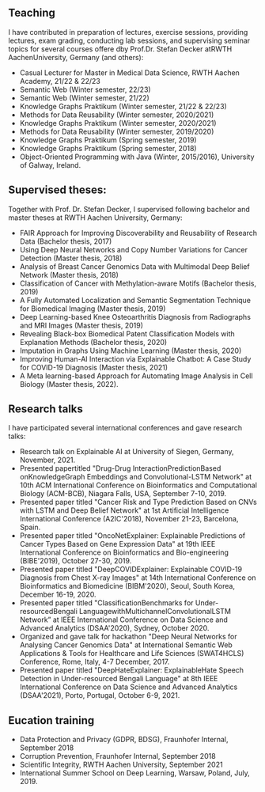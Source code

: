 ## Teaching
I have contributed in preparation of lectures, exercise sessions, providing lectures, exam grading, conducting lab sessions, and
supervising seminar topics for several courses offere dby Prof.Dr. Stefan Decker atRWTH AachenUniversity, Germany (and others):

- Casual Lecturer for Master in Medical Data Science, RWTH Aachen Academy, 21/22 & 22/23
- Semantic Web (Winter semester, 22/23)
- Semantic Web (Winter semester, 21/22)
- Knowledge Graphs Praktikum (Winter semester, 21/22 & 22/23)
- Methods for Data Reusability (Winter semester, 2020/2021)
- Knowledge Graphs Praktikum (Winter semester, 2020/2021)
- Methods for Data Reusability (Winter semester, 2019/2020)
- Knowledge Graphs Praktikum (Spring semester, 2019)
- Knowledge Graphs Praktikum (Spring semester, 2018)
- Object-Oriented Programming with Java (Winter, 2015/2016), University of Galway, Ireland. 

## Supervised theses:
Together with Prof. Dr. Stefan Decker, I supervised following bachelor and master theses at RWTH Aachen University, Germany:

- FAIR Approach for Improving Discoverability and Reusability of Research Data (Bachelor thesis, 2017)
- Using Deep Neural Networks and Copy Number Variations for Cancer Detection (Master thesis, 2018)
- Analysis of Breast Cancer Genomics Data with Multimodal Deep Belief Network (Master thesis, 2018)
- Classification of Cancer with Methylation-aware Motifs (Bachelor thesis, 2019)
- A Fully Automated Localization and Semantic Segmentation Technique for Biomedical Imaging (Master thesis, 2019)
- Deep Learning-based Knee Osteoarthritis Diagnosis from Radiographs and MRI Images (Master thesis, 2019)
- Revealing Black-box Biomedical Patent Classification Models with Explanation Methods (Bachelor thesis, 2020)
- Imputation in Graphs Using Machine Learning (Master thesis, 2020)
- Improving Human-AI Interaction via Explainable Chatbot: A Case Study for COVID-19 Diagnosis (Master thesis, 2021)
- A Meta learning-based Approach for Automating Image Analysis in Cell Biology (Master thesis, 2022).

## Research talks
I have participated several international conferences and gave research talks:

- Research talk on Explainable AI at University of Siegen, Germany, November, 2021. 
- Presented papertitled "Drug-Drug InteractionPredictionBased onKnowledgeGraph Embeddings and Convolutional-LSTM Network" at 10th ACM International Conference on Bioinformatics and Computational Biology (ACM-BCB), Niagara Falls, USA, September 7-10, 2019. 
- Presented paper titled "Cancer Risk and Type Prediction Based on CNVs with LSTM and Deep Belief Network" at 1st Artificial Intelligence International Conference (A2IC'2018), November 21-23, Barcelona, Spain. 
- Presented paper titled "OncoNetExplainer: Explainable Predictions of Cancer Types Based on Gene Expression Data" at 19th IEEE International Conference on  Bioinformatics and Bio-engineering (BIBE'2019), October 27-30, 2019. 
- Presented paper titled "DeepCOVIDExplainer: Explainable COVID-19 Diagnosis from Chest X-ray Images" at 14th International Conference on Bioinformatics and Biomedicine (BIBM'2020), Seoul, South Korea, December 16-19, 2020. 
- Presented paper titled "ClassificationBenchmarks for Under-resourcedBengali LanguagewithMultichannelConvolutionalLSTM Network” at IEEE International Conference on Data Science and Advanced Analytics (DSAA'2020), Sydney, October 2020. 
- Organized and gave talk for hackathon "Deep Neural Networks for Analysing Cancer Genomics Data" at International Semantic Web Applications & Tools for Healthcare and Life Sciences (SWAT4HCLS) Conference, Rome, Italy, 4-7 December, 2017. 
- Presented paper titled "DeepHateExplainer: ExplainableHate Speech Detection in Under-resourced Bengali Language" at 8th IEEE International Conference on Data Science and Advanced Analytics (DSAA'2021), Porto, Portugal, October 6-9, 2021. 

## Eucation training
- Data Protection and Privacy (GDPR, BDSG), Fraunhofer Internal, September 2018
- Corruption Prevention, Fraunhofer Internal, September 2018
- Scientific Integrity, RWTH Aachen University, September 2021
- International Summer School on Deep Learning, Warsaw, Poland, July, 2019.
